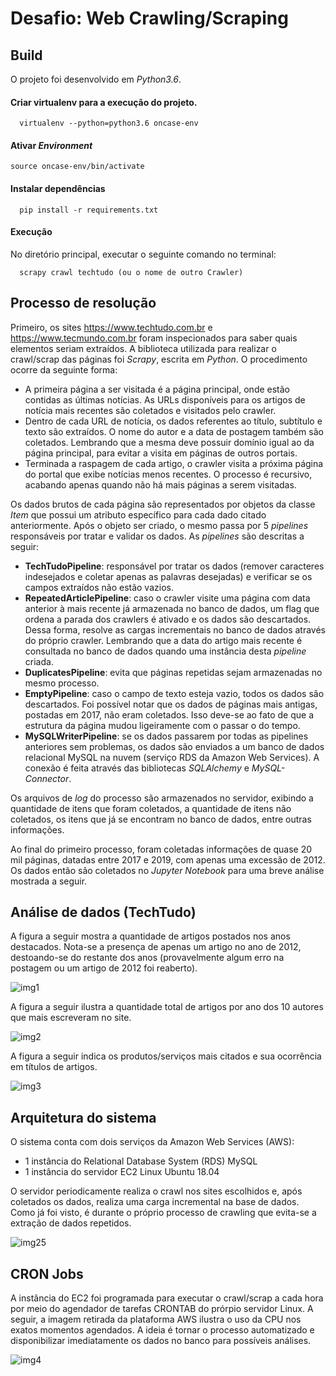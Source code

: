 # Desafio: Web Crawling/Scraping

## Build

O projeto foi desenvolvido em <i>Python3.6</i>. 

#### Criar virtualenv para a execução do projeto.

```
  virtualenv --python=python3.6 oncase-env
```

#### Ativar <i>Environment</i>

```
source oncase-env/bin/activate
```

#### Instalar dependências

```
  pip install -r requirements.txt
```

#### Execução
No diretório principal, executar o seguinte comando no terminal:
```
  scrapy crawl techtudo (ou o nome de outro Crawler)
```

## Processo de resolução
Primeiro, os sites https://www.techtudo.com.br e https://www.tecmundo.com.br foram inspecionados para saber quais elementos seriam extraídos. A biblioteca utilizada para realizar o crawl/scrap das páginas foi <i>Scrapy</i>, escrita em <i>Python</i>. O procedimento ocorre da seguinte forma:

- A primeira página a ser visitada é a página principal, onde estão contidas as últimas notícias. As URLs disponíveis para os artigos de notícia mais recentes são coletados e visitados pelo crawler.
- Dentro de cada URL de notícia, os dados referentes ao título, subtítulo e texto são extraídos. O nome do autor e a data de postagem também são coletados. Lembrando que a mesma deve possuir domínio igual ao da página principal, para evitar a visita em páginas de outros portais.
- Terminada a raspagem de cada artigo, o crawler visita a próxima página do portal que exibe notícias menos recentes. O processo é recursivo, acabando apenas quando não há mais páginas a serem visitadas.

Os dados brutos de cada página são representados por objetos da classe <i>Item</i> que possui um atributo específico para cada dado citado anteriormente. Após o objeto ser criado, o mesmo passa por 5 <i>pipelines</i> responsáveis por tratar e validar os dados. As <i>pipelines</i> são descritas a seguir:

- <b>TechTudoPipeline</b>: responsável por tratar os dados (remover caracteres indesejados e coletar apenas as palavras desejadas) e verificar se os campos extraídos não estão vazios.
- <b>RepeatedArticlePipeline</b>: caso o crawler visite uma página com data anterior à mais recente já armazenada no banco de dados, um flag que ordena a parada dos crawlers é ativado e os dados são descartados. Dessa forma, resolve as cargas incrementais no banco de dados através do próprio crawler. Lembrando que a data do artigo mais recente é consultada no banco de dados quando uma instância desta <i>pipeline</i>  criada.
- <b>DuplicatesPipeline</b>: evita que páginas repetidas sejam armazenadas no mesmo processo.
- <b>EmptyPipeline</b>: caso o campo de texto esteja vazio, todos os dados são descartados. Foi possível notar que os dados de páginas mais antigas, postadas em 2017, não eram coletados. Isso deve-se ao fato de que a estrutura da página mudou ligeiramente com o passar o do tempo.
- <b>MySQLWriterPipeline</b>: se os dados passarem por todas as pipelines anteriores sem problemas, os dados são enviados a um banco de dados relacional MySQL na nuvem (serviço RDS da Amazon Web Services). A conexão é feita através das bibliotecas <i>SQLAlchemy</i> e <i>MySQL-Connector</i>.

Os arquivos de <i>log</i> do processo são armazenados no servidor, exibindo a quantidade de itens que foram coletados, a quantidade de itens não coletados, os itens que já se encontram no banco de dados, entre outras informações.

Ao final do primeiro processo, foram coletadas informações de quase 20 mil páginas, datadas entre 2017 e 2019, com apenas uma excessão de 2012. Os dados então são coletados no <i>Jupyter Notebook</i> para uma breve análise mostrada a seguir.

## Análise de dados (TechTudo)

A figura a seguir mostra a quantidade de artigos postados nos anos destacados. Nota-se a presença de apenas um artigo no ano de 2012, destoando-se do restante dos anos (provavelmente algum erro na postagem ou um artigo de 2012 foi reaberto).

![img1](https://i.ibb.co/Xj0Y48r/articles-per-year.png)

A figura a seguir ilustra a quantidade total de artigos por ano dos 10 autores que mais escreveram no site.

![img2](https://i.ibb.co/SKXx8vY/authors.png)

A figura a seguir indica os produtos/serviços mais citados e sua ocorrência em títulos de artigos.

![img3](https://i.ibb.co/jLtJn3v/Captura-de-tela-de-2019-10-08-23-04-28.png)

## Arquitetura do sistema

O sistema conta com dois serviços da Amazon Web Services (AWS):

- 1 instância do Relational Database System (RDS) MySQL
- 1 instância do servidor EC2 Linux Ubuntu 18.04

O servidor periodicamente realiza o crawl nos sites escolhidos e, após coletados os dados, realiza uma carga incremental na base de dados. Como já foi visto, é durante o próprio processo de crawling que evita-se a extração de dados repetidos.

![img25](https://i.ibb.co/tQcTVWg/arch.png)

## CRON Jobs

A instância do EC2 foi programada para executar o crawl/scrap a cada hora por meio do agendador de tarefas CRONTAB do prórpio servidor Linux. A seguir, a imagem retirada da plataforma AWS ilustra o uso da CPU nos exatos momentos agendados. A ideia é tornar o processo automatizado e disponibilizar imediatamente os dados no banco para possíveis análises.

![img4](https://i.ibb.co/7Ytb8Bk/Captura-de-tela-de-2019-10-08-21-30-34.png)



